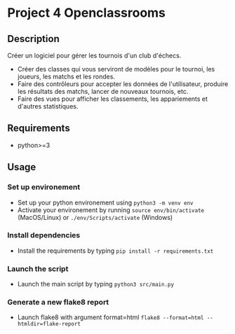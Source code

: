 # Project 4 Openclassrooms
## Description
Créer un logiciel pour gérer les tournois d'un club d'échecs.
- Créer des classes qui vous serviront de modèles pour le tournoi, les joueurs, les matchs et les rondes.
- Faire des contrôleurs pour accepter les données de l'utilisateur, produire les résultats des matchs, lancer de nouveaux tournois, etc.
- Faire des vues pour afficher les classements, les appariements et d'autres statistiques.
## Requirements
- python>=3
## Usage
### Set up environement
- Set up your python environement using `python3 -m venv env`
- Activate your environement by running `source env/bin/activate` (MacOS/Linux) or `./env/Scripts/activate` (Windows)
### Install dependencies
- Install the requirements by typing `pip install -r requirements.txt`
### Launch the script
- Launch the main script by typing `python3 src/main.py`
### Generate a new flake8 report
- Launch flake8 with argument format=html `flake8 --format=html --htmldir=flake-report`